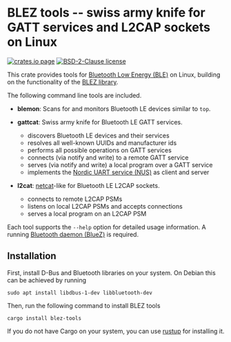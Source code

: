 BLEZ tools -- swiss army knife for GATT services and L2CAP sockets on Linux
===========================================================================

[![crates.io page](https://img.shields.io/crates/v/blez-tools)](https://crates.io/crates/blez-tools)
[![BSD-2-Clause license](https://img.shields.io/crates/l/blez-tools)](https://github.com/surban/blez/blob/master/LICENSE)

This crate provides tools for [Bluetooth Low Energy (BLE)](https://en.wikipedia.org/wiki/Bluetooth_Low_Energy) on Linux,
building on the functionality of the [BLEZ library](https://crates.io/crates/blez).

The following command line tools are included.

  - **blemon**: Scans for and monitors Bluetooth LE devices similar to `top`.

  - **gattcat**: Swiss army knife for Bluetooth LE GATT services.
    - discovers Bluetooth LE devices and their services
    - resolves all well-known UUIDs and manufacturer ids
    - performs all possible operations on GATT services
    - connects (via notify and write) to a remote GATT service
    - serves (via notify and write) a local program over a GATT service
    - implements the [Nordic UART service (NUS)](https://developer.nordicsemi.com/nRF_Connect_SDK/doc/latest/nrf/include/bluetooth/services/nus.html) as client and server

  - **l2cat**: [netcat](https://sectools.org/tool/netcat/)-like for Bluetooth LE L2CAP sockets.
    - connects to remote L2CAP PSMs
    - listens on local L2CAP PSMs and accepts connections
    - serves a local program on an L2CAP PSM

Each tool supports the `--help` option for detailed usage information.
A running [Bluetooth daemon (BlueZ)](http://www.bluez.org/) is required.

Installation
------------

First, install D-Bus and Bluetooth libraries on your system.
On Debian this can be achieved by running

    sudo apt install libdbus-1-dev libbluetooth-dev

Then, run the following command to install BLEZ tools

    cargo install blez-tools

If you do not have Cargo on your system, you can use [rustup](https://rustup.rs/) for installing it.

